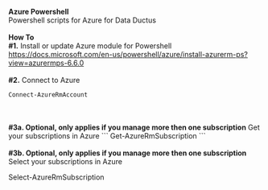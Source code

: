 <B>Azure Powershell</B>
</BR>
Powershell scripts for Azure for Data Ductus
</BR>
</BR>
<B>How To</B>
</br>
<B>#1.</B> Install or update Azure module for Powershell
https://docs.microsoft.com/en-us/powershell/azure/install-azurerm-ps?view=azurermps-6.6.0
</br>
</br>
<B>#2.</b> Connect to Azure 
``` powershell
Connect-AzureRmAccount
```
</br>
</br>
<b>#3a. Optional, only applies if you manage more then one subscription</b> Get your subscriptions in Azure
``` 
Get-AzureRmSubscription
```

</br>
</br>
<b>#3b. Optional, only applies if you manage more then one subscription</b> Select your subscriptions in Azure

Select-AzureRmSubscription
